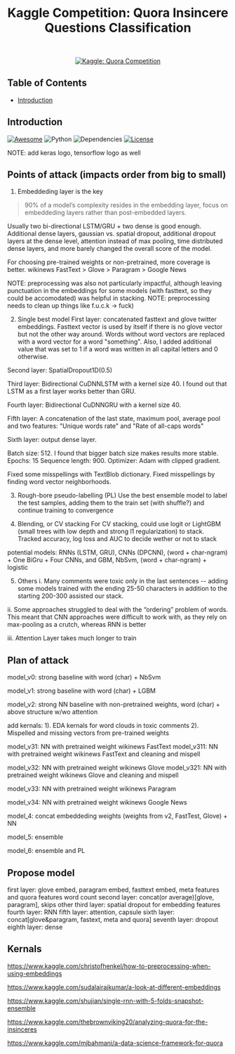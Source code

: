<h1 align="center"> Kaggle Competition: Quora Insincere Questions Classification </h1> <br>
<p align="center">
  <a href="https://www.kaggle.com/c/quora-insincere-questions-classification">
    <img alt="Kaggle: Quora Competition" title="Kaggle: Quora Competition" src="http://www.chiranjeevivegi.com/Toxic-Comment-Challenge/img_gh/word_cloud.png">
  </a>
</p>

<!-- START doctoc generated TOC please keep comment here to allow auto update -->
<!-- DON'T EDIT THIS SECTION, INSTEAD RE-RUN doctoc TO UPDATE -->

## Table of Contents
- [Introduction](#introduction)

<!-- END doctoc generated TOC please keep comment here to allow auto update -->

## Introduction
[![Awesome](https://cdn.rawgit.com/sindresorhus/awesome/d7305f38d29fed78fa85652e3a63e154dd8e8829/media/badge.svg)](https://github.com/KevinLiao159/Quora)
![Python](https://img.shields.io/badge/python-v3.6+-blue.svg)
![Dependencies](https://img.shields.io/badge/dependencies-up%20to%20date-brightgreen.svg)
[![License](https://img.shields.io/badge/license-MIT-blue.svg)](https://opensource.org/licenses/MIT)


NOTE: add keras logo, tensorflow logo as well


## Points of attack (impacts order from big to small)
1. Embeddeding layer is the key
>90% of a model’s complexity resides in the embedding layer, focus on embeddeding layers rather than post-embedded layers. 

Usually two bi-directional LSTM/GRU + two dense is good enough. Additional dense layers, gaussian vs. spatial dropout, additional dropout layers at the dense level, attention instead of max pooling, time distributed dense layers, and more barely changed the overall score of the model.

For choosing pre-trained weights or non-pretrained, more coverage is better.
wikinews FastText > Glove > Paragram > Google News


NOTE: preprocessing was also not particularly impactful, although leaving punctuation in the embeddings for some models (with fasttext, so they could be accomodated) was helpful in stacking.
NOTE: preprocessing needs to clean up things like f.u.c.k -> fuck)

2. Single best model
First layer: concatenated fasttext and glove twitter embeddings. Fasttext vector is used by itself if there is no glove vector but not the other way around. Words without word vectors are replaced with a word vector for a word "something". Also, I added additional value that was set to 1 if a word was written in all capital letters and 0 otherwise.

Second layer: SpatialDropout1D(0.5)

Third layer: Bidirectional CuDNNLSTM with a kernel size 40. I found out that LSTM as a first layer works better than GRU.

Fourth layer: Bidirectional CuDNNGRU with a kernel size 40.

Fifth layer: A concatenation of the last state, maximum pool, average pool and two features: "Unique words rate" and "Rate of all-caps words"

Sixth layer: output dense layer.

Batch size: 512. I found that bigger batch size makes results more stable.
Epochs: 15
Sequence length: 900.
Optimizer: Adam with clipped gradient.

Fixed some misspellings with TextBlob dictionary.
Fixed misspellings by finding word vector neighborhoods.

3. Rough-bore pseudo-labelling (PL)
Use the best ensemble model to label the test samples, adding them to the train set (with shuffle?) and continue training to convergence

4. Blending, or CV stacking
For CV stacking, could use logit or LightGBM (small trees with low depth and strong l1 regularization) to stack. Tracked accuracy, log loss and AUC to decide wether or not to stack

potential models: RNNs (LSTM, GRU), CNNs (DPCNN), (word + char-ngram) + One BiGru + Four CNNs, and GBM, NbSvm, (word + char-ngram) + logistic

5. Others
  i. Many comments were toxic only in the last sentences -- adding some models trained with the ending 25-50 characters in addition to the starting 200-300 assisted our stack.
  
  ii. Some approaches struggled to deal with the “ordering” problem of words. This meant that CNN approaches were difficult to work with, as they rely on max-pooling as a crutch, whereas RNN is better

  iii. Attention Layer takes much longer to train



## Plan of attack

model_v0: strong baseline with word (char) + NbSvm

model_v1: strong baseline with word (char) + LGBM

model_v2: strong NN baseline with non-pretrained weights, word (char) + above structure w/wo attention

add kernals:
  1). EDA kernals for word clouds in toxic comments
  2). Mispelled and missing vectors from pre-trained weights

model_v31: NN with pretrained weight wikinews FastText
model_v311: NN with pretrained weight wikinews FastText and cleaning and mispell

model_v32: NN with pretrained weight wikinews Glove
model_v321: NN with pretrained weight wikinews Glove and cleaning and mispell

model_v33: NN with pretrained weight wikinews Paragram

model_v34: NN with pretrained weight wikinews Google News

model_4: concat embeddeding weights (weights from v2, FastTest, Glove) + NN

model_5: ensemble

model_6: ensemble and PL



## Propose model
first layer: glove embed, paragram embed, fasttext embed, meta features and quora features word count
second layer: concat(or average)[glove, paragram], skips other
third layer: spatial dropout for embedding features
fourth layer: RNN
fifth layer: attention, capsule
sixth layer: concat[glove&paragram, fastext, meta and quora]
seventh layer: dropout
eighth layer: dense



## Kernals
https://www.kaggle.com/christofhenkel/how-to-preprocessing-when-using-embeddings

https://www.kaggle.com/sudalairajkumar/a-look-at-different-embeddings

https://www.kaggle.com/shujian/single-rnn-with-5-folds-snapshot-ensemble

https://www.kaggle.com/thebrownviking20/analyzing-quora-for-the-insinceres

https://www.kaggle.com/mjbahmani/a-data-science-framework-for-quora